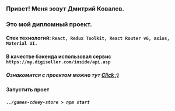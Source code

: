 ### Привет! Меня зовут Дмитрий Ковалев.

### Это мой дипломный проект.

#### Стек технологий: `React, Redux Toolkit, React Router v6, axios, Material UI.`

#### В качестве бэкенда использовал сервис `https://my.digiseller.com/inside/api.asp`

##### Ознакомится с проектом можно тут [Click ;)](https://gamecodesstore.ru/)

#### Запустить проет

##### `../games-cdkey-store > npm start`
